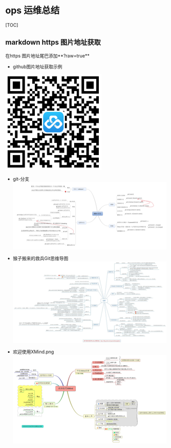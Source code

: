 # ops 运维总结

[TOC]


## markdown https 图片地址获取
在https 图片地址尾巴添加**?raw=true**

- github图片地址获取示例

![app](https://github.com/kmforce888/ops/blob/master/images/app_zy.png?raw=true)

- git-分支
![git分支](https://github.com/kmforce888/ops/blob/master/images/Git-%E5%88%86%E6%94%AF.png?raw=true)

- 猴子搬来的救兵Git思维导图
![猴子搬来的救兵Git思维导图](https://github.com/kmforce888/ops/blob/master/images/%E7%8C%B4%E5%AD%90%E6%90%AC%E6%9D%A5%E7%9A%84%E6%95%91%E5%85%B5Git%E6%80%9D%E7%BB%B4%E5%AF%BC%E5%9B%BE.jpg?raw=true)

- 欢迎使用XMind.png
![欢迎使用XMind.png](https://github.com/kmforce888/ops/blob/master/images/%E6%AC%A2%E8%BF%8E%E4%BD%BF%E7%94%A8XMind.png?raw=true)
